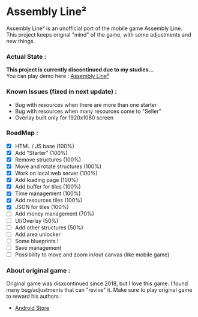 # Assembly Line²
Assembly Line² is an unofficial port of the mobile game Assembly Line.  
This project keeps orignal "mind" of the game, with some adjustments and new things.  

### Actual State :
**This project is currently discontinued due to my studies...**  
You can play demo here : [Assembly Line²](https://meliodaes.github.io/assembly-line2/index.html)  

### Known Issues (fixed in next update) :
- Bug with resources when there are more than one starter  
- Bug with resources when many resources come to "Seller"  
- Overlay built only for 1920x1080 screen  

### RoadMap :
- [x] HTML / JS base (100%)
- [x] Add "Starter" (100%)
- [x] Remove structures (100%)
- [x] Move and rotate structures (100%)
- [x] Work on local web server (100%)
- [x] Add loading page (100%)
- [x] Add buffer for tiles (100%)
- [x] Time management (100%)
- [x] Add resources tiles (100%)
- [x] JSON for tiles (100%)
- [ ] Add money management (70%)
- [ ] UI/Overlay (50%)
- [ ] Add other structures (50%)
- [ ] Add area unlocker
- [ ] Some blueprints !
- [ ] Save management
- [ ] Possibility to move and zoom in/out canvas (like mobile game)

### About original game :
Original game was disxcontinued since 2018, but I love this game. I found many bug/adjustments that can "revive" it.
Make sure to play original game to reward his authors : 
- [Android Store](https://play.google.com/store/apps/details?id=com.olympus.assemblyline&hl=en_US)  
